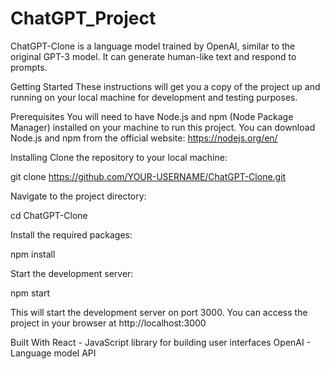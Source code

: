 # ChatGPT_Project

ChatGPT-Clone is a language model trained by OpenAI, similar to the original GPT-3 model. It can generate human-like text and respond to prompts.

Getting Started
These instructions will get you a copy of the project up and running on your local machine for development and testing purposes.

Prerequisites
You will need to have Node.js and npm (Node Package Manager) installed on your machine to run this project. You can download Node.js and npm from the official website: https://nodejs.org/en/

Installing
Clone the repository to your local machine:

git clone https://github.com/YOUR-USERNAME/ChatGPT-Clone.git

Navigate to the project directory:

cd ChatGPT-Clone

Install the required packages:

npm install

Start the development server:

npm start

This will start the development server on port 3000. You can access the project in your browser at http://localhost:3000

Built With
React - JavaScript library for building user interfaces
OpenAI - Language model API
